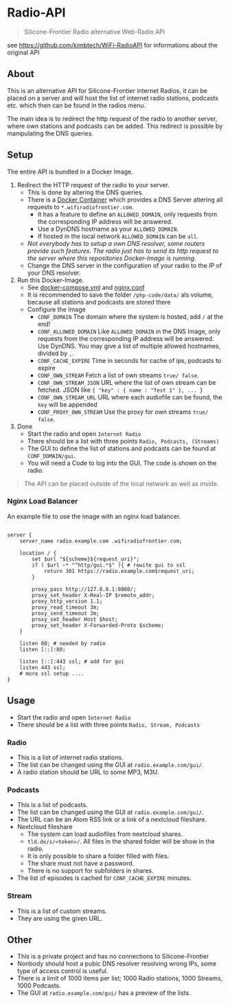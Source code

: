 # Radio-API

> Silicone-Frontier Radio alternative Web-Radio API

see https://github.com/kimbtech/WiFi-RadioAPI for informations about the original API

## About

This is an alternative API for Silicone-Frontier internet Radios, it can be placed on a server
and will host the list of internet radio stations, podcasts etc. which then can be found in the
radios menu.

The main idea is to redirect the http request of the radio to another server, where own stations and podcasts
can be added. This redirect is possible by manipulating the DNS queries.

## Setup

The entire API is bundled in a Docker Image.

1. Redirect the HTTP request of the radio to your server.
    - This is done by altering the DNS queries.
    - There is a [Docker Container](https://hub.docker.com/r/kimbtechnologies/radio_dns)
      which provides a DNS Server altering all requests to `*.wifiradiofrontier.com`.
        - It has a feature to define an `ALLOWED_DOMAIN`, only requests from the corresponding IP address will be answered.
	  - Use a DynDNS hostname as your `ALLOWED_DOMAIN`.
	  - If hosted in the local network `ALLOWED_DOMAIN` can be `all`.
    - *Not everybody has to setup a own DNS resolver, some routers provide such features.
      The radio just has to send its http request to the server where this repositories Docker-Image is running.*
    - Change the DNS server in the configuration of your radio to the IP of your DNS resolver.
2. Run this Docker-Image.
    - See [docker-compose.yml](https://github.com/KIMB-technologies/Radio-API/blob/master/docker-compose.yml) and [nginx.conf](#nginx-load-balancer)
    - It is recommended to save the folder `/php-code/data/` als volume, because all stations and podcasts are stored there
    - Configure the Image
        - `CONF_DOMAIN` The domain where the system is hosted, add `/` at the end!
        - `CONF_ALLOWED_DOMAIN` Like `ALLOWED_DOMAIN` in the DNS Image, only requests from the corresponding IP address will be answered. Use DynDNS. You may give a list of multiple allowed hostnames, divided by `,`.
        - `CONF_CACHE_EXPIRE` Time in seconds for cache of ips, podcasts to expire
        - `CONF_OWN_STREAM` Fetch a list of own streams `true/ false`.
        - `CONF_OWN_STREAM_JSON` URL where the list of own stream can be fetched. JSON like `{ "key" : { name : "Test 1" }, ... }`
        - `CONF_OWN_STREAM_URL` URL where each audiofile can be found, the `key` will be appended
        - `CONF_PROXY_OWN_STREAM` Use the proxy for own streams `true/ false`.
4. Done
    - Start the radio and open `Internet Radio`
    - There should be a list with three points `Radio, Podcasts, (Streams)`
    - The GUI to define the list of stations and podcasts can be found at `CONF_DOMAIN/gui`. 
    - You will need a Code to log into the GUI. The code is shown on the radio.
>
> The API can be placed outside of the local network as well as inside.
>

### Nginx Load Balancer

An example file to use the image with an nginx load balancer.

```nginx

server {
	server_name radio.example.com .wifiradiofrontier.com;

	location / {
		set $url "${scheme}${request_uri}";
		if ( $url ~* "^http/gui.*$" ){ # rewite gui to ssl
			return 301 https://radio.example.com$request_uri;
		}

		proxy_pass http://127.0.0.1:8080/;
		proxy_set_header X-Real-IP $remote_addr;
		proxy_http_version 1.1;
		proxy_read_timeout 3m;
		proxy_send_timeout 3m;
		proxy_set_header Host $host;
		proxy_set_header X-Forwarded-Proto $scheme;
	}

	listen 80; # needed by radio
	listen [::]:80;	

	listen [::]:443 ssl; # add for gui
	listen 443 ssl;
	# more ssl setup ....
}

```

## Usage
- Start the radio and open `Internet Radio`
- There should be a list with three points `Radio, Stream, Podcasts`

### Radio 
- This is a list of internet radio stations.
- The list can be changed using the GUI at `radio.example.com/gui/`.
- A radio station should be URL to some MP3, M3U.

### Podcasts
- This is a list of podcasts.
- The list can be changed using the GUI at `radio.example.com/gui/`.
- The URL can be an Atom RSS link or a link of a nextcloud fileshare.
- Nextcloud fileshare
    - The system can load audiofiles from nextcloud shares.
    - `tld.de/s/<token>/`. All files in the shared folder will be show in the radio.
    - It is only possible to share a folder filled with files.
    - The share must not have a password.
    - There is no support for subfolders in shares.
- The list of episodes is cached for `CONF_CACHE_EXPIRE` minutes.

### Stream
- This is a list of custom streams.
- They are using the given URL.

## Other
- This is a private project and has no connections to Silicone-Frontier
- Nonbody should host a pubic DNS resolver resolving wrong IPs, some type of access control is useful.
- There is a limit of 1000 items per list; 1000 Radio stations, 1000 Streams, 1000 Podcasts.
- The GUI at `radio.example.com/gui/` has a preview of the lists. 